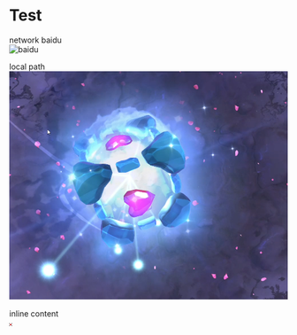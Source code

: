 # Test

network baidu  
![baidu](https://www.baidu.com/favicon.ico)  

local path  
![io](images/io.png)  

inline content  
![br](data:image/png;base64,iVBORw0KGgoAAAANSUhEUgAAAAUAAAAFCAYAAACNbyblAAAALElEQVQYV22MsQ0AMAzC8P9HU7lVOiUbNoQkbZs5IHwC6use1DqRGNfm9vMA7Yca+NpEfjkAAAAASUVORK5CYII=)  